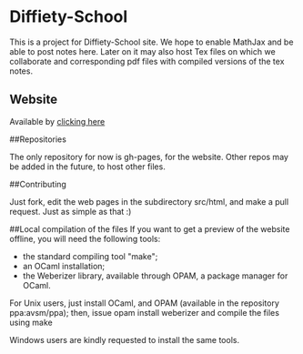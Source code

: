 Diffiety-School
===============

This is a project for Diffiety-School site. We hope to enable MathJax and be able to post notes here. Later on it may also host Tex files on which we collaborate and corresponding pdf files with compiled versions of the tex notes.

## Website

Available by [clicking here](http://diffietyschool.github.io/Diffiety-School/)

##Repositories

The only repository for now is gh-pages, for the website. Other repos may be added in the future, to host other files.

##Contributing

Just fork, edit the web pages in the subdirectory src/html, and make a pull request. Just as simple as that :)

##Local compilation of the files
If you want to get a preview of the website offline, you will need the following tools:
* the standard compiling tool "make";
* an OCaml installation;
* the Weberizer library, available through OPAM, a package manager for OCaml.

For Unix users, just install OCaml, and OPAM (available in the repository ppa:avsm/ppa); then, issue
    opam install weberizer
and compile the files using
		make

Windows users are kindly requested to install the same tools.
